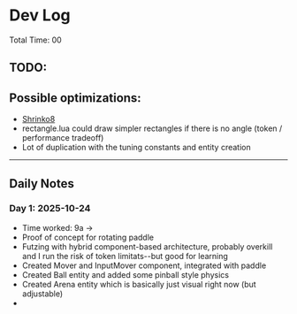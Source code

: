 # Dev Log
Total Time: 00

## TODO:

## Possible optimizations:
- [Shrinko8](https://github.com/thisismypassport/shrinko8)
- rectangle.lua could draw simpler rectangles if there is no angle (token / performance tradeoff)
- Lot of duplication with the tuning constants and entity creation

---

## Daily Notes

### Day 1: 2025-10-24

- Time worked: 9a -> 
- Proof of concept for rotating paddle
- Futzing with hybrid component-based architecture, probably overkill and I run the risk of token limitats--but good for learning
- Created Mover and InputMover component, integrated with paddle
- Created Ball entity and added some pinball style physics
- Created Arena entity which is basically just visual right now (but adjustable)
- 

